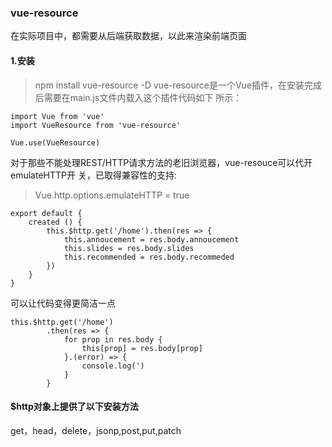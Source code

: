 ### vue-resource
在实际项目中，都需要从后端获取数据，以此来渲染前端页面
#### 1.安装
> npm install vue-resource -D
vue-resource是一个Vue插件，在安装完成后需要在main.js文件内载入这个插件代码如下
所示：
```
import Vue from 'vue'
import VueResource from 'vue-resource'

Vue.use(VueResource)
```
对于那些不能处理REST/HTTP请求方法的老旧浏览器，vue-resouce可以代开emulateHTTP开
关，已取得兼容性的支持:
> Vue.http.options.emulateHTTP = true

```
export default {
    created () {
        this.$http.get('/home').then(res => {
            this.annoucement = res.body.annoucement
            this.slides = res.body.slides
            this.recommended = res.body.recommeded
        })
    }
}
```
可以让代码变得更简洁一点
```
this.$http.get('/home')
        .then(res => {
            for prop in res.body {
                this[prop] = res.body[prop]
            }.(error) => {
                console.log(')
            }
        }
```
#### $http对象上提供了以下安装方法
get，head，delete，jsonp,post,put,patch
